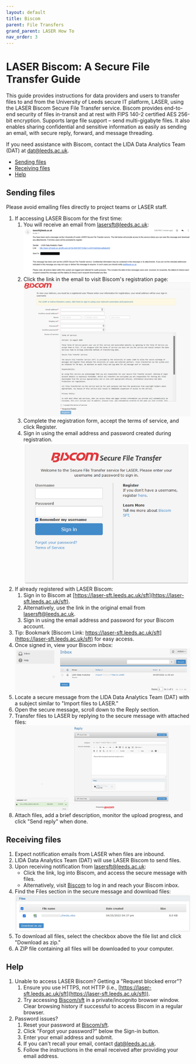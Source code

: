 ```yaml
---
layout: default
title: Biscom
parent: File Transfers
grand_parent: LASER How To
nav_order: 3
---
```



# LASER Biscom: A Secure File Transfer Guide

This guide provides instructions for data providers and users to transfer files to and from the University of Leeds secure IT platform, LASER, using the LASER Biscom Secure File Transfer service.
Biscom provides end-to-end security of files in-transit and at rest with FIPS 140-2 certified AES 256-bit encryption. Supports large file support – send multi-gigabyte files. It also enables sharing confidential and sensitive information as easily as sending an email, with secure reply, forward, and message threading.

If you need assistance with Biscom, contact the LIDA Data Analytics Team (DAT) at [dat@leeds.ac.uk](mailto:dat@leeds.ac.uk).

- [Sending files](#sending-files)
- [Receiving files](#receiving-files)
- [Help](#help)

## Sending files

Please avoid emailing files directly to project teams or LASER staff.

1. If accessing LASER Biscom for the first time:
    1. You will receive an email from lasersft@leeds.ac.uk:<br>
    ![Biscom notification email](/images/laser_transfers/biscom_import_notification_example_1.png)
    1. Click the link in the email to visit Biscom's registration page:<br>
    ![Biscom registration page](/images/laser_transfers/biscom_import_registration_example.png)
    1. Complete the registration form, accept the terms of service, and click Register.
    1. Sign in using the email address and password created during registration.
    ![Biscom registration page](/images/laser_transfers/biscom_import_login_example_1.png)
1. If already registered with LASER Biscom:
    1. Sign in to Biscom at [https://laser-sft.leeds.ac.uk/sft](https://laser-sft.leeds.ac.uk/sft).
    1. Alternatively, use the link in the original email from lasersft@leeds.ac.uk.
    1. Sign in using the email address and password for your Biscom account.
1. Tip: Bookmark [Biscom Link: https://laser-sft.leeds.ac.uk/sft](https://laser-sft.leeds.ac.uk/sft) for easy access.
1. Once signed in, view your Biscom inbox:<br>
    ![Biscom inbox page](/images/laser_transfers/biscom_import_inbox_example.png)
1. Locate a secure message from the LIDA Data Analytics Team (DAT) with a subject similar to "Import <project name> files to LASER."
1. Open the secure message, scroll down to the Reply section.
1. Transfer files to LASER by replying to the secure message with attached files:<br>
    ![Send files to LASER via Biscom](/images/laser_transfers/biscom_import_send_example.png)
1. Attach files, add a brief description, monitor the upload progress, and click "Send reply" when done.

## Receiving files

1. Expect notification emails from LASER when files are inbound.
1. LIDA Data Analytics Team (DAT) will use LASER Biscom to send files.
1. Upon receiving notification from lasersft@leeds.ac.uk:
   - Click the link, log into Biscom, and access the secure message with files.
   - Alternatively, visit [Biscom](https://laser-sft.leeds.ac.uk/sft) to log in and reach your Biscom inbox.
1. Find the Files section in the secure message and download files:<br>
    ![Download files from LASER Biscom](/images/laser_transfers/biscom_import_file_download_example.png)
1. To download all files, select the checkbox above the file list and click "Download as zip."
1. A ZIP file containing all files will be downloaded to your computer.

## Help

1. Unable to access LASER Biscom? Getting a "Request blocked error"?
    1. Ensure you use HTTPS, not HTTP (i.e., [https://laser-sft.leeds.ac.uk/sft](https://laser-sft.leeds.ac.uk/sft)).
    1. Try accessing [Biscom/sft](https://laser-sft.leeds.ac.uk/sft) in a private/incognito browser window. Clear browsing history if successful to access Biscom in a regular browser.
1. Password issues?
    1. Reset your password at [Biscom/sft](https://laser-sft.leeds.ac.uk/sft).
    1. Click "Forgot your password?" below the Sign-in button.
    1. Enter your email address and submit.
    1. If you can't recall your email, contact [dat@leeds.ac.uk](mailto:dat@leeds.ac.uk).
    1. Follow the instructions in the email received after providing your email address.
